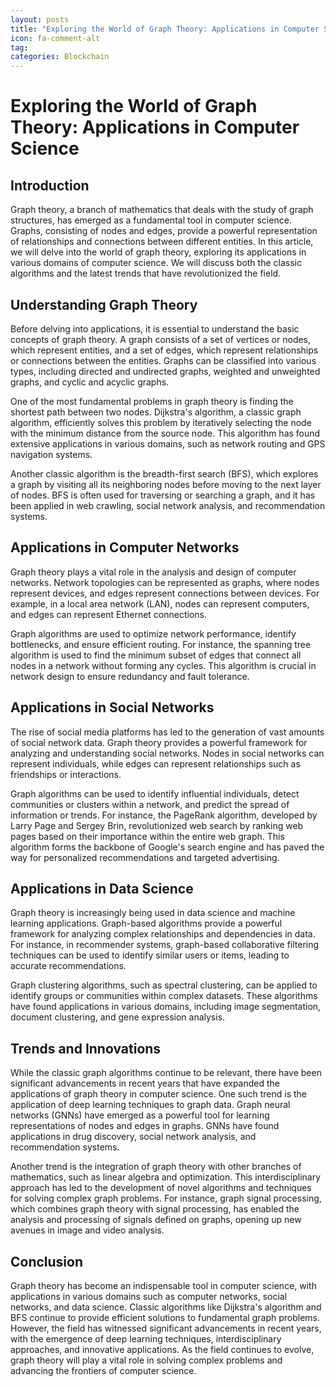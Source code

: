 ```yaml
---
layout: posts
title: "Exploring the World of Graph Theory: Applications in Computer Science"
icon: fa-comment-alt
tag:      
categories: Blockchain
---
```



# Exploring the World of Graph Theory: Applications in Computer Science

## Introduction

Graph theory, a branch of mathematics that deals with the study of graph structures, has emerged as a fundamental tool in computer science. Graphs, consisting of nodes and edges, provide a powerful representation of relationships and connections between different entities. In this article, we will delve into the world of graph theory, exploring its applications in various domains of computer science. We will discuss both the classic algorithms and the latest trends that have revolutionized the field.

## Understanding Graph Theory

Before delving into applications, it is essential to understand the basic concepts of graph theory. A graph consists of a set of vertices or nodes, which represent entities, and a set of edges, which represent relationships or connections between the entities. Graphs can be classified into various types, including directed and undirected graphs, weighted and unweighted graphs, and cyclic and acyclic graphs.

One of the most fundamental problems in graph theory is finding the shortest path between two nodes. Dijkstra's algorithm, a classic graph algorithm, efficiently solves this problem by iteratively selecting the node with the minimum distance from the source node. This algorithm has found extensive applications in various domains, such as network routing and GPS navigation systems.

Another classic algorithm is the breadth-first search (BFS), which explores a graph by visiting all its neighboring nodes before moving to the next layer of nodes. BFS is often used for traversing or searching a graph, and it has been applied in web crawling, social network analysis, and recommendation systems.

## Applications in Computer Networks

Graph theory plays a vital role in the analysis and design of computer networks. Network topologies can be represented as graphs, where nodes represent devices, and edges represent connections between devices. For example, in a local area network (LAN), nodes can represent computers, and edges can represent Ethernet connections.

Graph algorithms are used to optimize network performance, identify bottlenecks, and ensure efficient routing. For instance, the spanning tree algorithm is used to find the minimum subset of edges that connect all nodes in a network without forming any cycles. This algorithm is crucial in network design to ensure redundancy and fault tolerance.

## Applications in Social Networks

The rise of social media platforms has led to the generation of vast amounts of social network data. Graph theory provides a powerful framework for analyzing and understanding social networks. Nodes in social networks can represent individuals, while edges can represent relationships such as friendships or interactions.

Graph algorithms can be used to identify influential individuals, detect communities or clusters within a network, and predict the spread of information or trends. For instance, the PageRank algorithm, developed by Larry Page and Sergey Brin, revolutionized web search by ranking web pages based on their importance within the entire web graph. This algorithm forms the backbone of Google's search engine and has paved the way for personalized recommendations and targeted advertising.

## Applications in Data Science

Graph theory is increasingly being used in data science and machine learning applications. Graph-based algorithms provide a powerful framework for analyzing complex relationships and dependencies in data. For instance, in recommender systems, graph-based collaborative filtering techniques can be used to identify similar users or items, leading to accurate recommendations.

Graph clustering algorithms, such as spectral clustering, can be applied to identify groups or communities within complex datasets. These algorithms have found applications in various domains, including image segmentation, document clustering, and gene expression analysis.

## Trends and Innovations

While the classic graph algorithms continue to be relevant, there have been significant advancements in recent years that have expanded the applications of graph theory in computer science. One such trend is the application of deep learning techniques to graph data. Graph neural networks (GNNs) have emerged as a powerful tool for learning representations of nodes and edges in graphs. GNNs have found applications in drug discovery, social network analysis, and recommendation systems.

Another trend is the integration of graph theory with other branches of mathematics, such as linear algebra and optimization. This interdisciplinary approach has led to the development of novel algorithms and techniques for solving complex graph problems. For instance, graph signal processing, which combines graph theory with signal processing, has enabled the analysis and processing of signals defined on graphs, opening up new avenues in image and video analysis.

## Conclusion

Graph theory has become an indispensable tool in computer science, with applications in various domains such as computer networks, social networks, and data science. Classic algorithms like Dijkstra's algorithm and BFS continue to provide efficient solutions to fundamental graph problems. However, the field has witnessed significant advancements in recent years, with the emergence of deep learning techniques, interdisciplinary approaches, and innovative applications. As the field continues to evolve, graph theory will play a vital role in solving complex problems and advancing the frontiers of computer science.